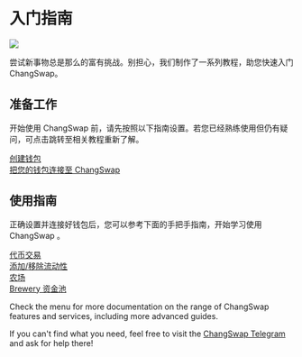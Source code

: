 # 入门指南

![](https://gblobkcdn.gitbook.com/assets%2F-MHREX7DHcljbY5IkjgJ%2F-MbAMObsweNRS-pDqIid%2F-MbAOS6qTp\_O-x9ZkROg%2Fdocs%20masthead%20\(15\).png?alt=media\&token=77a0592a-82b8-4cf9-92ab-998f40719f77)

尝试新事物总是那么的富有挑战。别担心，我们制作了一系列教程，助您快速入门 ChangSwap。

## 准备工作

开始使用 ChangSwap 前，请先按照以下指南设置。若您已经熟练使用但仍有疑问，可点击跳转至相关教程重新了解。

[创建钱包](https://docs.changswap.finance/get-started/wallet-guide)\
[把您的钱包连接至 ChangSwap](https://docs.changswap.finance/get-started/connection-guide)

## 使用指南

正确设置并连接好钱包后，您可以参考下面的手把手指南，开始学习使用 ChangSwap 。

[代币交易](https://docs.changswap.finance/products/changswap-exchange/trade-guide)\
[添加/移除流动性](https://docs.changswap.finance/products/changswap-exchange/liquidity-guide)\
[农场](https://docs.changswap.finance/products/yield-farming/how-to-use-farms)\
[Brewery 资金池](https://docs.changswap.finance/products/brewery-pool/brewery-pool-guide)

Check the menu for more documentation on the range of ChangSwap features and services, including more advanced guides.

If you can't find what you need, feel free to visit the [ChangSwap Telegram](https://t.me/changswap) and ask for help there!
